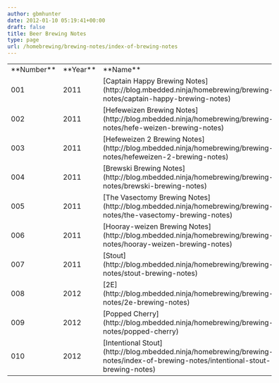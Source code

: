 ```yaml
---
author: gbmhunter
date: 2012-01-10 05:19:41+00:00
draft: false
title: Beer Brewing Notes
type: page
url: /homebrewing/brewing-notes/index-of-brewing-notes
---
```


<table style="width: 600px;" border="0" >
<tbody >
<tr >

<td >**Number**
</td>

<td >**Year**
</td>

<td >**Name**
</td>

<td >**Result**
</td>
</tr>
<tr >

<td >001
</td>

<td >2011
</td>

<td >[Captain Happy Brewing Notes](http://blog.mbedded.ninja/homebrewing/brewing-notes/captain-happy-brewing-notes)
</td>

<td >O.K.
</td>
</tr>
<tr >

<td >002
</td>

<td >2011
</td>

<td >[Hefeweizen Brewing Notes](http://blog.mbedded.ninja/homebrewing/brewing-notes/hefe-weizen-brewing-notes)
</td>

<td >Infected
</td>
</tr>
<tr >

<td >003
</td>

<td >2011
</td>

<td >[Hefeweizen 2 Brewing Notes](http://blog.mbedded.ninja/homebrewing/brewing-notes/hefeweizen-2-brewing-notes)
</td>

<td >Infected
</td>
</tr>
<tr >

<td >004
</td>

<td >2011
</td>

<td >[Brewski Brewing Notes](http://blog.mbedded.ninja/homebrewing/brewing-notes/brewski-brewing-notes)
</td>

<td >Infected
</td>
</tr>
<tr >

<td >005
</td>

<td >2011
</td>

<td >[The Vasectomy Brewing Notes](http://blog.mbedded.ninja/homebrewing/brewing-notes/the-vasectomy-brewing-notes)
</td>

<td >O.K.
</td>
</tr>
<tr >

<td >006
</td>

<td >2011
</td>

<td >[Hooray-weizen Brewing Notes](http://blog.mbedded.ninja/homebrewing/brewing-notes/hooray-weizen-brewing-notes)
</td>

<td >O.K.
</td>
</tr>
<tr >

<td >007
</td>

<td >2011
</td>

<td >[Stout](http://blog.mbedded.ninja/homebrewing/brewing-notes/stout-brewing-notes)
</td>

<td >O.K.
</td>
</tr>
<tr >

<td >008
</td>

<td >2012
</td>

<td >[2E](http://blog.mbedded.ninja/homebrewing/brewing-notes/2e-brewing-notes)
</td>

<td >O.K.
</td>
</tr>
<tr >

<td >009
</td>

<td >2012
</td>

<td >[Popped Cherry](http://blog.mbedded.ninja/homebrewing/brewing-notes/popped-cherry)
</td>

<td >O.K.
</td>
</tr>
<tr >

<td >010
</td>

<td >2012
</td>

<td >[Intentional Stout](http://blog.mbedded.ninja/homebrewing/brewing-notes/index-of-brewing-notes/intentional-stout-brewing-notes)
</td>

<td >O.K.
</td>
</tr>
</tbody>
</table>
